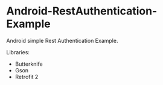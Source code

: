 # Android-RestAuthentication-Example

Android simple Rest Authentication Example.

Libraries:

* Butterknife
* Gson
* Retrofit 2
